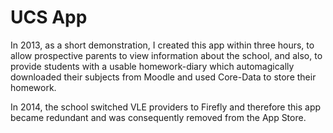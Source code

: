 # UCS App

In 2013, as a short demonstration, I created this app within three hours, to allow prospective parents to view information about the school, and also, to provide students with a usable homework-diary which automagically downloaded their subjects from Moodle and used Core-Data to store their homework.

In 2014, the school switched VLE providers to Firefly and therefore this app became redundant and was consequently removed from the App Store.